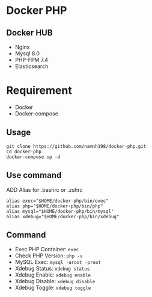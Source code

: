 # Docker PHP

## Docker HUB
- Nginx
- Mysql 8.0
- PHP-FPM 7.4
- Elasticsearch

# Requirement

- Docker
- Docker-compose

## Usage

```
git clone https://github.com/namnh198/docker-php.git
cd docker-php
docker-compose up -d
```

## Use command

ADD Alias for .bashrc or .zshrc

```
alias exec="$HOME/docker-php/bin/exec"
alias php="$HOME/docker-php/bin/php"
alias mysql="$HOME/docker-php/bin/mysql"
alias xdebug="$HOME/docker-php/bin/xdebug"
```

## Command
- Exec PHP Container: `exec`
- Check PHP Version: `php -v`
- MySQL Exec: `mysql -uroot -proot`
- Xdebug Status: `xdebug status`
- Xdebug Enable: `xdebug enable`
- Xdebug Disable: `xdebug disable`
- Xdebug Toggle: `xdebug toggle`
